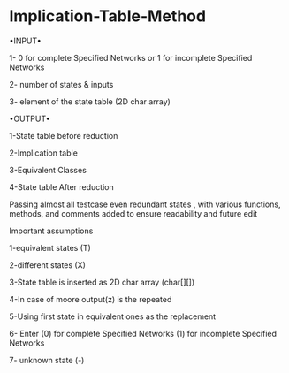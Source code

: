 # Implication-Table-Method

 •INPUT•

1- 0 for complete Specified Networks or 1 for incomplete Specified Networks

2- number of states & inputs

3- element of the state table (2D char array)

 

•OUTPUT•

1-State table before reduction

2-Implication table

3-Equivalent Classes

4-State table After reduction

 

Passing almost all testcase even redundant states , with various functions, methods, and comments added to ensure readability and future edit

 

Important assumptions

1-equivalent states (T)

2-different states  (X)

3-State table is inserted as 2D char array (char[][])

4-In case of moore output(z) is the repeated

5-Using first state in equivalent ones as the replacement

6- Enter (0) for complete Specified Networks (1) for incomplete Specified Networks

7- unknown state (-)
